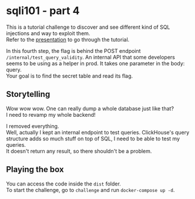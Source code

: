 # sqli101 - part 4
This is a tutorial challenge to discover and see different kind of SQL injections and way to exploit them.  
Refer to the [presentation](https://docs.google.com/presentation/d/1f11ZtCoYZrSaO8SzACD5eCSsKP6NflrWv6HNrSu7-O4/preview) to go through the tutorial.

In this fourth step, the flag is behind the POST endpoint `/internal/test_query_validity`. An internal API that some developers seems to be using as a helper in prod. It takes one parameter in the body: query.  
Your goal is to find the secret table and read its flag.

## Storytelling
Wow wow wow. One can really dump a whole database just like that?  
I need to revamp my whole backend!

I removed everything.  
Well, actually I kept an internal endpoint to test queries. ClickHouse's query structure adds so much stuff on top of SQL, I need to be able to test my queries.  
It doesn't return any result, so there shouldn't be a problem.

## Playing the box
You can access the code inside the `dist` folder.  
To start the challenge, go to `challenge` and run `docker-compose up -d`.
